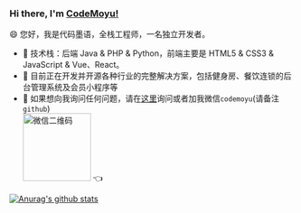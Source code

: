 ### Hi there, I'm [CodeMoyu!](https://codemoyu.com)

😄  您好，我是代码墨语，全栈工程师，一名独立开发者。

- 🎉 技术栈：后端 Java & PHP & Python，前端主要是 HTML5 & CSS3 & JavaScript & Vue、React。
- 🌱 目前正在开发并开源各种行业的完整解决方案，包括健身房、餐饮连锁的后台管理系统及会员小程序等
- 💬 如果想向我询问任何问题，请在[这里](https://github.com/codemoyu/codemoyu/issues)询问或者加我微信`codemoyu`(请备注`github`)
<br/><img src="https://codemoyu.oss-cn-hangzhou.aliyuncs.com/static/wechat_qrcode.png" width="120" alt="微信二维码"/> 👈

<a href="https://github.com/codemoyu">
  <img align="center" src="https://github-readme-stats.anuraghazra1.vercel.app/api?username=codemoyu&show_icons=true&include_all_commits=true&theme=chartreuse-dark" alt="Anurag's github stats" />
</a>

<br />
<br />
